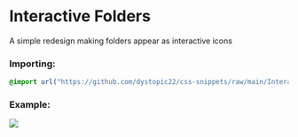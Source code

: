 # Interactive Folders
A simple redesign making folders appear as interactive icons

### Importing:
```css
@import url("https://github.com/dystopic22/css-snippets/raw/main/InteractiveFolders/import.css");
```

### Example:
![](https://media.discordapp.net/attachments/1101777927479246858/1213104462177107968/snippet.gif)

